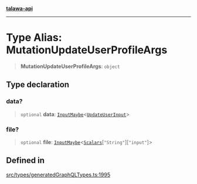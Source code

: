 [**talawa-api**](../../../README.md)

***

# Type Alias: MutationUpdateUserProfileArgs

> **MutationUpdateUserProfileArgs**: `object`

## Type declaration

### data?

> `optional` **data**: [`InputMaybe`](InputMaybe.md)\<[`UpdateUserInput`](UpdateUserInput.md)\>

### file?

> `optional` **file**: [`InputMaybe`](InputMaybe.md)\<[`Scalars`](Scalars.md)\[`"String"`\]\[`"input"`\]\>

## Defined in

[src/types/generatedGraphQLTypes.ts:1995](https://github.com/Suyash878/talawa-api/blob/e4413cec641a837926071678fed3c7f67234e31e/src/types/generatedGraphQLTypes.ts#L1995)
